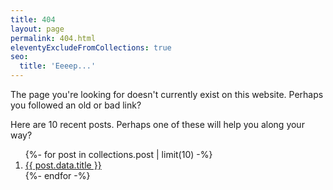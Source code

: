 ```yaml
---
title: 404
layout: page
permalink: 404.html
eleventyExcludeFromCollections: true
seo:
  title: 'Eeeep...'
---
```


The page you're looking for doesn't currently exist on this website. Perhaps you followed an old or bad link?

Here are 10 recent posts. Perhaps one of these will help you along your way?

<ol class="pt-4">
{%- for post in collections.post | limit(10) -%}
  <li><a class="underline" href="{{ post.url }}">{{ post.data.title }}</a></li>
{%- endfor -%}
</ol>
